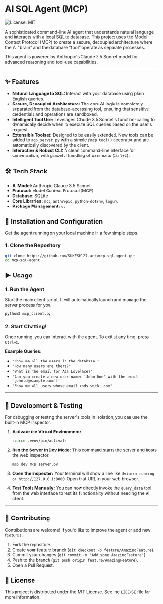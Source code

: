 <!-- @format -->

# AI SQL Agent (MCP)

![License: MIT](https://img.shields.io/badge/License-MIT-yellow.svg)

A sophisticated command-line AI agent that understands natural language and interacts with a local SQLite database. This project uses the Model Context Protocol (MCP) to create a secure, decoupled architecture where the AI "brain" and the database "tool" operate as separate processes.

This agent is powered by Anthropic's Claude 3.5 Sonnet model for advanced reasoning and tool-use capabilities.

---

## ✨ Features

- **Natural Language to SQL:** Interact with your database using plain English queries.
- **Secure, Decoupled Architecture:** The core AI logic is completely separated from the database-accessing tool, ensuring that sensitive credentials and operations are sandboxed.
- **Intelligent Tool Use:** Leverages Claude 3.5 Sonnet's function-calling to dynamically decide when to execute SQL queries based on the user's request.
- **Extensible Toolset:** Designed to be easily extended. New tools can be added to `mcp_server.py` with a simple `@mcp.tool()` decorator and are automatically discovered by the client.
- **Interactive & Robust CLI:** A clean command-line interface for conversation, with graceful handling of user exits (`Ctrl+C`).

## 🛠️ Tech Stack

- **AI Model:** Anthropic Claude 3.5 Sonnet
- **Protocol:** Model Context Protocol (MCP)
- **Database:** SQLite
- **Core Libraries:** `mcp`, `anthropic`, `python-dotenv`, `loguru`
- **Package Management:** `uv`

## 🚀 Installation and Configuration

Get the agent running on your local machine in a few simple steps.

### 1. Clone the Repository

```bash
git clone https://github.com/SUKESH127-art/mcp-sql-agent.git
cd mcp-sql-agent
```

## ▶️ Usage

### 1. Run the Agent

Start the main client script. It will automatically launch and manage the server process for you.

```bash
python3 mcp_client.py
```

### 2. Start Chatting!

Once running, you can interact with the agent. To exit at any time, press `Ctrl+C`.

**Example Queries:**

- `"Show me all the users in the database."`
- `"How many users are there?"`
- `"What is the email for Ada Lovelace?"`
- `"Can you create a new user named 'John Doe' with the email 'john.d@example.com'?"`
- `"Show me all users whose email ends with .com"`

---

## 🔧 Development & Testing

For debugging or testing the server's tools in isolation, you can use the built-in MCP Inspector.

1.  **Activate the Virtual Environment:**

    ```bash
    source .venv/bin/activate
    ```

2.  **Run the Server in Dev Mode:**
    This command starts the server and hosts the web inspector.

    ```bash
    mcp dev mcp_server.py
    ```

3.  **Open the Inspector:**
    Your terminal will show a line like `Uvicorn running on http://127.0.0.1:8000`. Open that URL in your web browser.

4.  **Test Tools Manually:**
    You can now directly invoke the `query_data` tool from the web interface to test its functionality without needing the AI client.

---

## 🤝 Contributing

Contributions are welcome! If you'd like to improve the agent or add new features:

1.  Fork the repository.
2.  Create your feature branch (`git checkout -b feature/AmazingFeature`).
3.  Commit your changes (`git commit -m 'Add some AmazingFeature'`).
4.  Push to the branch (`git push origin feature/AmazingFeature`).
5.  Open a Pull Request.

## 📝 License

This project is distributed under the MIT License. See the `LICENSE` file for more information.
